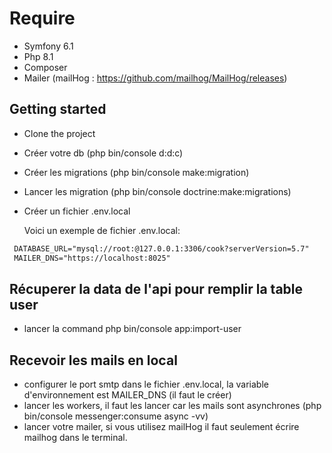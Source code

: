 # Require

- Symfony 6.1
- Php 8.1
- Composer
- Mailer (mailHog : https://github.com/mailhog/MailHog/releases)

## Getting started

- Clone the project
- Créer votre db (php bin/console d:d:c)
- Créer les migrations (php bin/console make:migration)
- Lancer les migration (php bin/console doctrine:make:migrations)
- Créer un fichier .env.local
 
  Voici un exemple de fichier .env.local: 

```txt
 DATABASE_URL="mysql://root:@127.0.0.1:3306/cook?serverVersion=5.7"
 MAILER_DNS="https://localhost:8025"
```

## Récuperer la data de l'api pour remplir la table user

- lancer la command php bin/console app:import-user 

## Recevoir les mails en local

- configurer le port smtp  dans le fichier .env.local, la variable d'environnement est MAILER_DNS (il faut le créer)
- lancer les workers, il faut les lancer car les mails sont asynchrones (php bin/console messenger:consume async -vv)
- lancer votre mailer, si vous utilisez mailHog il faut seulement écrire mailhog dans le terminal.
